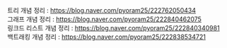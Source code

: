 트리 개념 정리 : https://blog.naver.com/pyoram25/222762050434 </br>
그래프 개념 정리 : https://blog.naver.com/pyoram25/222840462075 </br>
링크드 리스트 개념 정리 : https://blog.naver.com/pyoram25/222840340981 </br>
백트래킹 개념 정리 : https://blog.naver.com/pyoram25/222838534721 </br>
